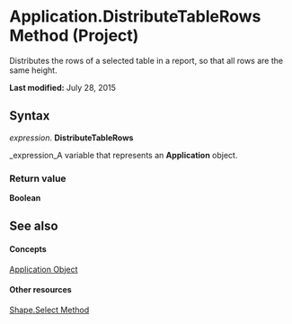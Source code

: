 
# Application.DistributeTableRows Method (Project)
Distributes the rows of a selected table in a report, so that all rows are the same height.

 **Last modified:** July 28, 2015


## Syntax

 _expression_. **DistributeTableRows**

 _expression_A variable that represents an  **Application** object.


### Return value

 **Boolean**


## See also


#### Concepts


 [Application Object](8eb91712-7784-a102-38c0-19bb056c27e9.md)
#### Other resources


 [Shape.Select Method](b96be944-9388-cecc-2c3f-ec25e9f96aec.md)
